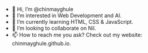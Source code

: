 - 👋 Hi, I’m @chinmayghule
- 👀 I’m interested in Web Development and AI.
- 🌱 I’m currently learning HTML, CSS & JavaScript.
- 💞️ I’m looking to collaborate on Nil.
- 📫 How to reach me you ask? Check out my website: chinmayghule.github.io.

<!---
chinmayghule/chinmayghule is a ✨ special ✨ repository because its `README.md` (this file) appears on your GitHub profile.
You can click the Preview link to take a look at your changes.
--->
